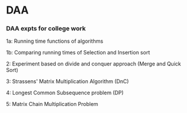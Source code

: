 # DAA
 ### DAA expts for college work

1a: Running time functions of algorithms

1b: Comparing running times of Selection and Insertion sort

2:  Experiment based on divide and conquer approach (Merge and Quick Sort)

3:  Strassens' Matrix Multiplication Algorithm (DnC)

4:  Longest Common Subsequence problem (DP)

5:  Matrix Chain Multiplication Problem
